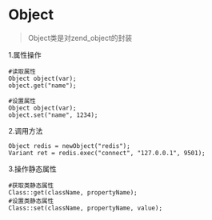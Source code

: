 # Object

>Object类是对zend_object的封装

1.属性操作

```
#读取属性
Object object(var);
object.get("name");

#设置属性
Object object(var);
object.set("name", 1234);
```

2.调用方法

```
Object redis = newObject("redis");
Variant ret = redis.exec("connect", "127.0.0.1", 9501);
```

3.操作静态属性

```
#获取类静态属性
Class::get(className, propertyName);
#设置类静态属性
Class::set(className, propertyName, value);
```